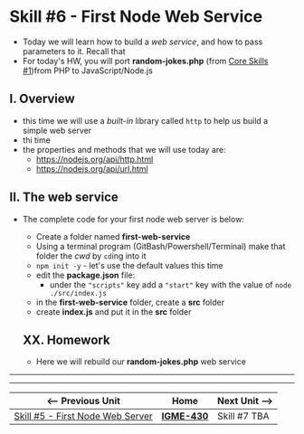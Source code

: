 # Skill #6 - First Node Web Service

- Today we will learn how to build a *web service*, and how to pass parameters to it. Recall that 
- For today's HW, you will port **random-jokes.php** (from [Core Skills #1](./1-client-tools-and-http-protocol.md))from PHP to JavaScript/Node.js

## I. Overview

- this time we will use a *built-in* library called `http` to help us build a simple web server
- thi time
- the properties and methods that we will use today are: 
  - https://nodejs.org/api/http.html
  - https://nodejs.org/api/url.html


## II. The web service

- The complete code for your first node web server is below:
  - Create a folder named **first-web-service**
  - Using a terminal program (GitBash/Powershell/Terminal) make that folder the *cwd* by `cd`ing into it
  - `npm init -y` - let's use the default values this time
  - edit the **package.json** file:
    - under the `"scripts"` key add a `"start"` key with the value of `node ./src/index.js`
  - in the **first-web-service** folder, create a **src** folder
  - create **index.js** and put it in the **src** folder
  
  
  ## XX. Homework
  
  - Here we will rebuild our **random-jokes.php** web service
  
<hr><hr>

| <-- Previous Unit | Home | Next Unit -->
| --- | --- | --- 
|   [Skill #5 - First Node Web Server](5-first-node-web-server.md) |  [**IGME-430**](../) | Skill #7 TBA
